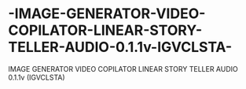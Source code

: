 # -IMAGE-GENERATOR-VIDEO-COPILATOR-LINEAR-STORY-TELLER-AUDIO-0.1.1v-IGVCLSTA-
 IMAGE GENERATOR VIDEO COPILATOR LINEAR STORY TELLER AUDIO 0.1.1v (IGVCLSTA)
